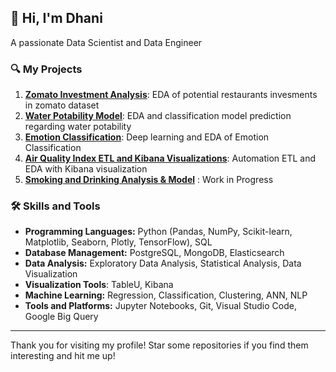 ## 👋 Hi, I'm Dhani

A passionate Data Scientist and Data Engineer

### 🔍 My Projects

1. [**Zomato Investment Analysis**](https://github.com/achmaddhani/zomato-investment-analysis): EDA of potential restaurants invesments in zomato dataset
2. [**Water Potability Model**](https://github.com/achmaddhani/water-potability-model): EDA and classification model prediction regarding water potability
3. [**Emotion Classification**](https://github.com/achmaddhani/emotion-classification): Deep learning and EDA of Emotion Classification
4. [**Air Quality Index ETL and Kibana Visualizations**](https://github.com/achmaddhani/air-quality-index-etl-kibana): Automation ETL and EDA with Kibana visualization
5. [**Smoking and Drinking Analysis & Model**](https://github.com/achmaddhani/smoking-drinking-classification-analysis) : Work in Progress

### 🛠️ Skills and Tools

- **Programming Languages:** Python (Pandas, NumPy, Scikit-learn, Matplotlib, Seaborn, Plotly, TensorFlow), SQL
- **Database Management:** PostgreSQL, MongoDB, Elasticsearch
- **Data Analysis:** Exploratory Data Analysis, Statistical Analysis, Data Visualization
- **Visualization Tools**: TableU, Kibana
- **Machine Learning:** Regression, Classification, Clustering, ANN, NLP
- **Tools and Platforms:** Jupyter Notebooks, Git, Visual Studio Code, Google Big Query

---

Thank you for visiting my profile! Star some repositories if you find them interesting and hit me up!

